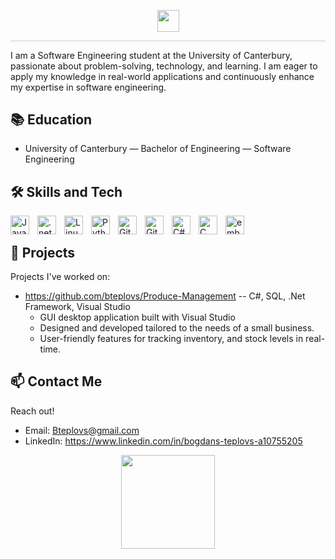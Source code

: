 
<p align="center">
   <img src="https://readme-typing-svg.demolab.com?font=Tahoma+Bold&color=%3776ab&size=45&center=true&vCenter=true&width=450&duration=3000&pause=2000&lines=Bogdans+Teplovs;Software+Engineer" width="auto" height="35"/>
</p>

<hr style="height:0.5px;border:none;color:#ccc;background-color:#ccc;" />

I am a Software Engineering student at the University of Canterbury, passionate about problem-solving, technology, and learning. I am eager to apply my knowledge in real-world applications and continuously enhance my expertise in software engineering.

## 📚 Education

- University of Canterbury
   — Bachelor of Engineering — Software Engineering

## 🛠️ Skills and Tech
<img align="left" alt="Java" width="30px" style="padding-right:10px;" src="https://cdn.jsdelivr.net/gh/devicons/devicon/icons/java/java-original.svg"/>
<img align="left" alt=".net" width="30px" style="padding-right:10px;" src="https://cdn.jsdelivr.net/gh/devicons/devicon@latest/icons/dotnetcore/dotnetcore-original.svg" />
<img align="left" alt="Linux" width="30px" style="padding-right:10px;" src="https://cdn.jsdelivr.net/gh/devicons/devicon/icons/linux/linux-original.svg" />
<img align="left" alt="Python" width="30px" style="padding-right:10px;" src="https://cdn.jsdelivr.net/gh/devicons/devicon@latest/icons/python/python-original.svg" />
<img align="left" alt="GitHub" width="30px" style="padding-right:10px;" src="https://cdn.jsdelivr.net/gh/devicons/devicon/icons/github/github-original.svg" />
<img align="left" alt="Git" width="30px" style="padding-right:10px;" src="https://cdn.jsdelivr.net/gh/devicons/devicon@latest/icons/git/git-original.svg" />  
<img align="left" alt="C#" width="30px" style="padding-right:10px;" src="https://cdn.jsdelivr.net/gh/devicons/devicon@latest/icons/csharp/csharp-original.svg" />
<img align="left" alt="C" width="30px" style="padding-right:10px;" src="https://cdn.jsdelivr.net/gh/devicons/devicon@latest/icons/c/c-original.svg" /> 
<img align="left" alt="embedC" width="30px" style="padding-right:10px;" src="https://cdn.jsdelivr.net/gh/devicons/devicon@latest/icons/embeddedc/embeddedc-original.svg" />      
<br />
        
## 🌟 Projects

Projects I've worked on:
-  https://github.com/bteplovs/Produce-Management -- C#, SQL, .Net Framework, Visual Studio 
      -  GUI desktop application built with Visual Studio
      -	Designed and developed tailored to the needs of a small business.
      -	User-friendly features for tracking inventory, and stock levels in real-time.

## 📫 Contact Me

Reach out!

- Email: Bteplovs@gmail.com
- LinkedIn: https://www.linkedin.com/in/bogdans-teplovs-a10755205


<p align="center">
  <img src="https://github.com/user-attachments/assets/9bf59af3-2198-498f-abc5-9203008ffd3d" width="150" />
</p>



<!-- ## ⚽🧑‍💻 Bogdan Teplov -->

<!-- for icons https://devicon.dev/ -->
